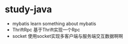 # study-java
* mybatis
learn something about mybatis
* ThriftRpc
基于Thrift实现一个Rpc
* socket
使用socket实现多客户端与服务端交互数据啊啊
